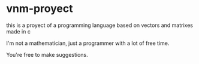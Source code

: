# vnm-proyect

  this is a proyect of a programming language based on vectors and matrixes made in c

  I'm not a mathematician, just a programmer with a lot of free time.

  You're free to make suggestions.
